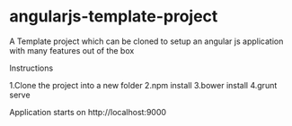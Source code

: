 # angularjs-template-project
A Template project which can be cloned to setup an angular js application with many features out of the box 

Instructions

1.Clone the project into a new folder
2.npm install
3.bower install
4.grunt serve

Application starts on http://localhost:9000
